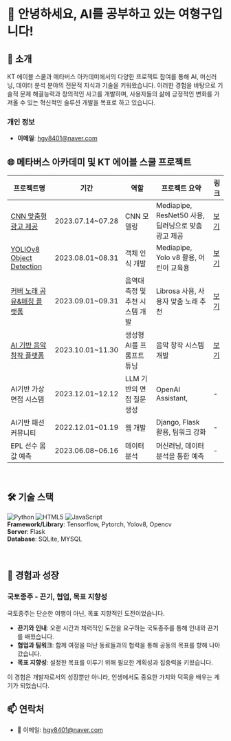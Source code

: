 # 👋 안녕하세요, AI를 공부하고 있는 여형구입니다!

## 🌟 소개
KT 에이블 스쿨과 메타버스 아카데미에서의 다양한 프로젝트 참여를 통해 AI, 머신러닝, 데이터 분석 분야의 전문적 지식과 기술을 키워왔습니다. 이러한 경험을 바탕으로 기술적 문제 해결능력과 창의적인 사고를 개발하며, 사용자들의 삶에 긍정적인 변화를 가져올 수 있는 혁신적인 솔루션 개발을 목표로 하고 있습니다.
<br>

### 개인 정보
- **이메일**: [hgy8401@naver.com](mailto:hgy8401@naver.com)

## 🌐 메타버스 아카데미 및 KT 에이블 스쿨 프로젝트

| 프로젝트명 | 기간 | 역할 | 프로젝트 요약 | 링크 |
| ---------- | ---- | ---- | ------------- | ---- |
| [CNN 맞춤형 광고 제공](https://github.com/wahoman/CNN-based_advertising_services.git) | 2023.07.14~07.28 | CNN 모델링 | Mediapipe, ResNet50 사용, 딥러닝으로 맞춤 광고 제공 | [보기](https://github.com/wahoman/CNN-based_advertising_services.git) |
| [YOLIOv8 Object Detection](https://github.com/wahoman/YOLO_v8-mediapipe_.git) | 2023.08.01~08.31 | 객체 인식 개발 | Mediapipe, Yolo v8 활용, 어린이 교육용 | [보기](https://github.com/wahoman/YOLO_v8-mediapipe_.git) |
| [커버 노래 공유&매칭 플랫폼](https://github.com/wahoman/AI_music_PROJECT.git) | 2023.09.01~09.31 | 음역대 측정 및 추천 시스템 개발 | Librosa 사용, 사용자 맞춤 노래 추천 | [보기](https://github.com/wahoman/AI_music_PROJECT.git) |
| [AI 기반 음악 창작 플랫폼](https://github.com/wahoman/singsongchanson-AI.git) | 2023.10.01~11.30 | 생성형 AI를 프롬프트 튜닝 | 음악 창작 시스템 개발 | [보기](https://github.com/wahoman/singsongchanson-AI.git) |
| AI기반 가상 면접 시스템 | 2023.12.01~12.12 | LLM 기반의 면접 질문 생성 | OpenAI Assistant,  | - |
| AI기반 패션 커뮤니티 | 2022.12.01~01.19 | 웹 개발 | Django, Flask 활용, 팀워크 강화 | - |
| EPL 선수 몸값 예측 | 2023.06.08~06.16 | 데이터 분석 | 머신러닝, 데이터 분석을 통한 예측 | - |



<br>


## 🛠 기술 스택
![Python](https://img.shields.io/badge/-Python-black?style=flat-square&logo=python) ![HTML5](https://img.shields.io/badge/-HTML5-black?style=flat-square&logo=html5) ![JavaScript](https://img.shields.io/badge/-JavaScript-black?style=flat-square&logo=javascript)  
**Framework/Library**: Tensorflow, Pytorch, Yolov8, Opencv  
**Server**: Flask  
**Database**: SQLite, MYSQL

<br>

## 🌱 경험과 성장
### 국토종주 - 끈기, 협업, 목표 지향성
국토종주는 단순한 여행이 아닌, 목표 지향적인 도전이었습니다.

- **끈기와 인내**: 오랜 시간과 체력적인 도전을 요구하는 국토종주를 통해 인내와 끈기를 배웠습니다.
- **협업과 팀워크**: 함께 여정을 떠난 동료들과의 협력을 통해 공동의 목표를 향해 나아갔습니다.
- **목표 지향성**: 설정한 목표를 이루기 위해 필요한 계획성과 집중력을 키웠습니다.
  

이 경험은 개발자로서의 성장뿐만 아니라, 인생에서도 중요한 가치와 덕목을 배우는 계기가 되었습니다.


## 📫 연락처
- 📧 이메일: [hgy8401@naver.com](mailto:hgy8401@naver.com)
